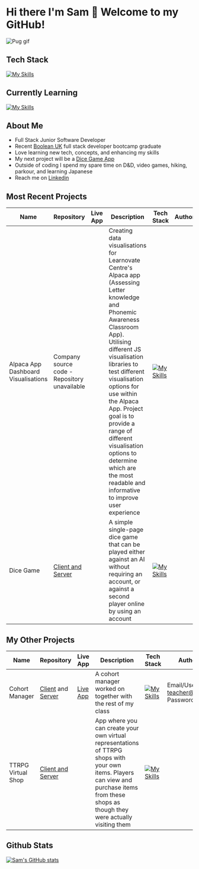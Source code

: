 # Hi there I'm Sam 👋 Welcome to my GitHub!

![Pug gif](https://media0.giphy.com/media/eBvjFITg9x6aQ/giphy.gif?cid=790b761176cb5d210eee5b782d997efbba54706f141e6333&rid=giphy.gif&ct=g)

##  Tech Stack

[![My Skills](https://skillicons.dev/icons?i=html,css,js,react,nodejs,prisma,postgres,express,bootstrap)](https://skillicons.dev)

##  Currently Learning 

[![My Skills](https://skillicons.dev/icons?i=ts,tailwind,nextjs)](https://skillicons.dev)

## About Me

- Full Stack Junior Software Developer
- Recent [Boolean UK](https://github.com/boolean-uk) full stack developer bootcamp graduate
- Love learning new tech, concepts, and enhancing my skills
- My next project will be a [Dice Game App](https://github.com/CoderManSam/dice-game)
- Outside of coding I spend my spare time on D&D, video games, hiking, parkour, and learning Japanese
- Reach me on [Linkedin](https://www.linkedin.com/in/samuel-thomas-705061256/)

## Most Recent Projects

|  Name | Repository  | Live App  |  Description | Tech Stack  | Authorization |
|---|---|---|---|---|---|
|  Alpaca App Dashboard Visualisations |  Company source code - Repository unavailable |   |  Creating data visualisations for Learnovate Centre's Alpaca app (Assessing Letter knowledge and Phonemic Awareness Classroom App). Utilising different JS visualisation libraries to test different visualisation options for use within the Alpaca App. Project goal is to provide a range of different visualisation options to determine which are the most readable and informative to improve user experience |  [![My Skills](https://skillicons.dev/icons?i=html,css,js,react)](https://skillicons.dev) |   |
|  Dice Game |  [Client and Server](https://github.com/CoderManSam/dice-game) |   |  A simple single-page dice game that can be played either against an AI without requiring an account, or against a second player online by using an account |  [![My Skills](https://skillicons.dev/icons?i=ts,react,prisma,nodejs,nextjs,tailwind)](https://skillicons.dev) |   |

## My Other Projects

|  Name | Repository  | Live App  |  Description | Tech Stack  | Authorization |
|---|---|---|---|---|---|
|  Cohort Manager | [Client](https://github.com/CoderManSam/team-dev-client-c6) and [Server](https://github.com/CoderManSam/team-dev-server-c6) | [Live App](https://cohortmanager.netlify.app/)  |  A cohort manager worked on together with the rest of my class |  [![My Skills](https://skillicons.dev/icons?i=js,react,prisma,nodejs,postgres,express)](https://skillicons.dev) | Email/Username: teacher@teacher.com Password: 123 |
|  TTRPG Virtual Shop | [Client and Server](https://github.com/CoderManSam/ttrpg-virtual-shop)  |   |  App where you can create your own virtual representations of TTRPG shops with your own items. Players can view and purchase items from these shops as though they were actually visiting them |  [![My Skills](https://skillicons.dev/icons?i=js,react,prisma,nodejs,postgres,express,bootstrap,materialui)](https://skillicons.dev) | |

## Github Stats

[![Sam's GitHub stats](https://github-readme-stats.vercel.app/api?username=CoderManSam&hide=stars&theme=algolia)](https://github.com/CoderManSam/github-readme-stats) 

